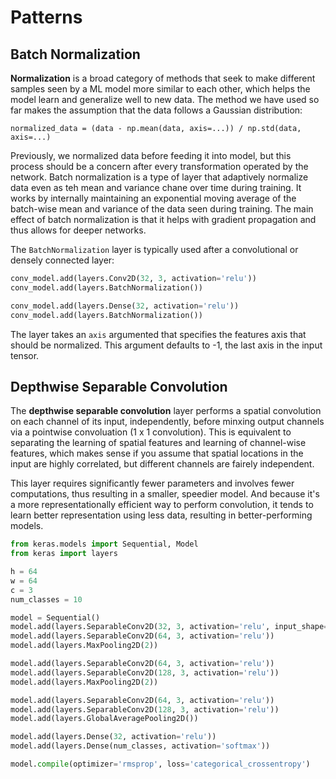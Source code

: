 # Patterns

## Batch Normalization

**Normalization** is a broad category of methods that seek to make different samples seen by a ML model more similar to each other, which helps the model learn and generalize well to new data. The method we have used so far makes the assumption that the data follows a Gaussian distribution:

```
normalized_data = (data - np.mean(data, axis=...)) / np.std(data, axis=...)
```

Previously, we normalized data before feeding it into model, but this process should be a concern after every transformation operated by the network. Batch normalization is a type of layer that adaptively normalize data even as teh mean and variance chane over time during training. It works by internally maintaining an exponential moving average of the batch-wise mean and variance of the data seen during training. The main effect of batch normalization is that it helps with gradient propagation and thus allows for deeper networks.

The `BatchNormalization` layer is typically used after a convolutional or densely connected layer:

```python
conv_model.add(layers.Conv2D(32, 3, activation='relu'))
conv_model.add(layers.BatchNormalization())

conv_model.add(layers.Dense(32, activation='relu'))
conv_model.add(layers.BatchNormalization())
```

The layer takes an `axis` argumented that specifies the features axis that should be normalized. This argument defaults to -1, the last axis in the input tensor. 

## Depthwise Separable Convolution

The **depthwise separable convolution** layer performs a spatial convolution on each channel of its input, independently, before minxing output channels via a pointwise convoluation (1 x 1 convolution). This is equivalent to separating the learning of spatial features and learning of channel-wise features, which makes sense if you assume that spatial locations in the input are highly correlated, but different channels are fairely independent. 

This layer requires significantly fewer parameters and involves fewer computations, thus resulting in a smaller, speedier model. And because it's a more representationally efficient way to perform convolution, it tends to learn better representation using less data, resulting in better-performing models.

```python
from keras.models import Sequential, Model
from keras import layers

h = 64
w = 64
c = 3
num_classes = 10

model = Sequential()
model.add(layers.SeparableConv2D(32, 3, activation='relu', input_shape=(h,w,c)))
model.add(layers.SeparableConv2D(64, 3, activation='relu'))
model.add(layers.MaxPooling2D(2))

model.add(layers.SeparableConv2D(64, 3, activation='relu'))
model.add(layers.SeparableConv2D(128, 3, activation='relu'))
model.add(layers.MaxPooling2D(2))

model.add(layers.SeparableConv2D(64, 3, activation='relu'))
model.add(layers.SeparableConv2D(128, 3, activation='relu'))
model.add(layers.GlobalAveragePooling2D())

model.add(layers.Dense(32, activation='relu'))
model.add(layers.Dense(num_classes, activation='softmax'))

model.compile(optimizer='rmsprop', loss='categorical_crossentropy')
```
